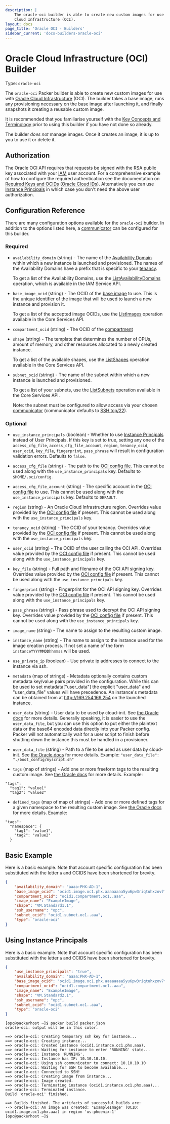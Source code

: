 ```yaml
---
description: |
    The oracle-oci builder is able to create new custom images for use with Oracle
    Cloud Infrastructure (OCI).
layout: docs
page_title: 'Oracle OCI - Builders'
sidebar_current: 'docs-builders-oracle-oci'
---
```


# Oracle Cloud Infrastructure (OCI) Builder

Type: `oracle-oci`

The `oracle-oci` Packer builder is able to create new custom images for use
with [Oracle Cloud Infrastructure](https://cloud.oracle.com) (OCI). The builder
takes a base image, runs any provisioning necessary on the base image after
launching it, and finally snapshots it creating a reusable custom image.

It is recommended that you familiarise yourself with the [Key Concepts and
Terminology](https://docs.us-phoenix-1.oraclecloud.com/Content/GSG/Concepts/concepts.htm)
prior to using this builder if you have not done so already.

The builder *does not* manage images. Once it creates an image, it is up to you
to use it or delete it.

## Authorization

The Oracle OCI API requires that requests be signed with the RSA public key
associated with your
[IAM](https://docs.us-phoenix-1.oraclecloud.com/Content/Identity/Concepts/overview.htm)
user account. For a comprehensive example of how to configure the required
authentication see the documentation on [Required Keys and
OCIDs](https://docs.us-phoenix-1.oraclecloud.com/Content/API/Concepts/apisigningkey.htm)
([Oracle Cloud
IDs](https://docs.us-phoenix-1.oraclecloud.com/Content/General/Concepts/identifiers.htm)).
Alternatively you can use [Instance
Principals](https://docs.cloud.oracle.com/en-us/iaas/Content/Identity/Tasks/callingservicesfrominstances.htm)
in which case you don't need the above user authorization.

## Configuration Reference

There are many configuration options available for the `oracle-oci` builder. In
addition to the options listed here, a
[communicator](/docs/templates/communicator.html) can be configured for this
builder.

### Required

-   `availability_domain` (string) - The name of the [Availability
    Domain](https://docs.us-phoenix-1.oraclecloud.com/Content/General/Concepts/regions.htm)
    within which a new instance is launched and provisioned. The names of the
    Availability Domains have a prefix that is specific to your
    [tenancy](https://docs.us-phoenix-1.oraclecloud.com/Content/GSG/Concepts/concepts.htm#two).

    To get a list of the Availability Domains, use the
    [ListAvailabilityDomains](https://docs.us-phoenix-1.oraclecloud.com/api/#/en/identity/latest/AvailabilityDomain/ListAvailabilityDomains)
    operation, which is available in the IAM Service API.

-   `base_image_ocid` (string) - The OCID of the [base
    image](https://docs.us-phoenix-1.oraclecloud.com/Content/Compute/References/images.htm)
    to use. This is the unique identifier of the image that will be used to
    launch a new instance and provision it.

    To get a list of the accepted image OCIDs, use the
    [ListImages](https://docs.us-phoenix-1.oraclecloud.com/api/#/en/iaas/latest/Image/ListImages)
    operation available in the Core Services API.

-   `compartment_ocid` (string) - The OCID of the
    [compartment](https://docs.us-phoenix-1.oraclecloud.com/Content/GSG/Tasks/choosingcompartments.htm)

-   `shape` (string) - The template that determines the number of CPUs, amount
    of memory, and other resources allocated to a newly created instance.

    To get a list of the available shapes, use the
    [ListShapes](https://docs.us-phoenix-1.oraclecloud.com/api/#/en/iaas/20160918/Shape/ListShapes)
    operation available in the Core Services API.

-   `subnet_ocid` (string) - The name of the subnet within which a new instance
    is launched and provisioned.

    To get a list of your subnets, use the
    [ListSubnets](https://docs.us-phoenix-1.oraclecloud.com/api/#/en/iaas/latest/Subnet/ListSubnets)
    operation available in the Core Services API.

    Note: the subnet must be configured to allow access via your chosen
    [communicator](/docs/templates/communicator.html) (communicator defaults to
    [SSH tcp/22](/docs/templates/communicator.html#ssh_port)).

### Optional

-   `use_instance_principals` (boolean) - Whether to use [Instance
    Principals](https://docs.cloud.oracle.com/en-us/iaas/Content/Identity/Tasks/callingservicesfrominstances.htm)
    instead of User Principals. If this key is set to true, setting any one of the `access_cfg_file`,
    `access_cfg_file_account`, `region`, `tenancy_ocid`, `user_ocid`, `key_file`, `fingerprint`, 
    `pass_phrase` will result in configuration validation errors.
    Defaults to `false`.

-   `access_cfg_file` (string) - The path to the [OCI config
    file](https://docs.us-phoenix-1.oraclecloud.com/Content/API/Concepts/sdkconfig.htm).
    This cannot be used along with the `use_instance_principals` key.
    Defaults to `$HOME/.oci/config`.

-   `access_cfg_file_account` (string) - The specific account in the [OCI config
    file](https://docs.us-phoenix-1.oraclecloud.com/Content/API/Concepts/sdkconfig.htm) to use.
    This cannot be used along with the `use_instance_principals` key.
    Defaults to `DEFAULT`.

-   `region` (string) - An Oracle Cloud Infrastructure region. Overrides value provided by the
    [OCI config file](https://docs.us-phoenix-1.oraclecloud.com/Content/API/Concepts/sdkconfig.htm)
    if present. This cannot be used along with the `use_instance_principals` key.

-   `tenancy_ocid` (string) - The OCID of your tenancy. Overrides value provided by the [OCI config
    file](https://docs.us-phoenix-1.oraclecloud.com/Content/API/Concepts/sdkconfig.htm) if present.
    This cannot be used along with the `use_instance_principals` key.

-   `user_ocid` (string) - The OCID of the user calling the OCI API. Overrides value provided by the
    [OCI config file](https://docs.us-phoenix-1.oraclecloud.com/Content/API/Concepts/sdkconfig.htm)
    if present. This cannot be used along with the `use_instance_principals` key.

-   `key_file` (string) - Full path and filename of the OCI API signing key. Overrides value provided
    by the [OCI config file](https://docs.us-phoenix-1.oraclecloud.com/Content/API/Concepts/sdkconfig.htm)
    if present. This cannot be used along with the `use_instance_principals` key.

-   `fingerprint` (string) - Fingerprint for the OCI API signing key. Overrides value provided by the
    [OCI config file](https://docs.us-phoenix-1.oraclecloud.com/Content/API/Concepts/sdkconfig.htm) if
    present. This cannot be used along with the `use_instance_principals` key.

-   `pass_phrase` (string) - Pass phrase used to decrypt the OCI API signing key. Overrides value provided
    by the [OCI config file](https://docs.us-phoenix-1.oraclecloud.com/Content/API/Concepts/sdkconfig.htm)
    if present. This cannot be used along with the `use_instance_principals` key.

-   `image_name` (string) - The name to assign to the resulting custom image.

-   `instance_name` (string) - The name to assign to the instance used for the image creation process.
    If not set a name of the form `instanceYYYYMMDDhhmmss` will be used.

-   `use_private_ip` (boolean) - Use private ip addresses to connect to the
    instance via ssh.

-   `metadata` (map of strings) - Metadata optionally contains custom metadata
    key/value pairs provided in the configuration. While this can be used to
    set metadata\["user\_data"\] the explicit "user\_data" and
    "user\_data\_file" values will have precedence. An instance's metadata can
    be obtained from at
    <a href="http://169.254.169.254" class="uri">http://169.254.169.254</a> on
    the launched instance.

-   `user_data` (string) - User data to be used by cloud-init. See [the Oracle
    docs](https://docs.us-phoenix-1.oraclecloud.com/api/#/en/iaas/20160918/LaunchInstanceDetails)
    for more details. Generally speaking, it is easier to use the
    `user_data_file`, but you can use this option to put either the plaintext
    data or the base64 encoded data directly into your Packer config. Packer
    will not automatically wait for a user script to finish before shutting
    down the instance this must be handled in a provisioner.

-   `user_data_file` (string) - Path to a file to be used as user data by
    cloud-init. See [the Oracle
    docs](https://docs.us-phoenix-1.oraclecloud.com/api/#/en/iaas/20160918/LaunchInstanceDetails)
    for more details. Example: `"user_data_file": "./boot_config/myscript.sh"`

-   `tags` (map of strings) - Add one or more freeform tags to the resulting
    custom image. See [the Oracle
    docs](https://docs.cloud.oracle.com/iaas/Content/Identity/Concepts/taggingoverview.htm)
    for more details. Example:

``` {.yaml}
"tags":
  "tag1": "value1"
  "tag2": "value2"
```

-   `defined_tags` (map of map of strings) - Add one or more defined tags for a given namespace to the resulting
    custom image. See [the Oracle
    docs](https://docs.cloud.oracle.com/iaas/Content/Identity/Concepts/taggingoverview.htm)
    for more details. Example:

``` {.yaml}
"tags":
  "namespace": {
    "tag1": "value1",
    "tag2": "value2"
  }
```

## Basic Example

Here is a basic example. Note that account specific configuration has been
substituted with the letter `a` and OCIDS have been shortened for brevity.

``` json
{
    "availability_domain": "aaaa:PHX-AD-1",
    "base_image_ocid": "ocid1.image.oc1.phx.aaaaaaaa5yu6pw3riqtuhxzov7fdngi4tsteganmao54nq3pyxu3hxcuzmoa",
    "compartment_ocid": "ocid1.compartment.oc1..aaa",
    "image_name": "ExampleImage",
    "shape": "VM.Standard1.1",
    "ssh_username": "opc",
    "subnet_ocid": "ocid1.subnet.oc1..aaa",
    "type": "oracle-oci"
}
```

## Using Instance Principals

Here is a basic example. Note that account specific configuration has been
substituted with the letter `a` and OCIDS have been shortened for brevity.

```json
{
    "use_instance_principals": "true",
    "availability_domain": "aaaa:PHX-AD-1",
    "base_image_ocid": "ocid1.image.oc1.phx.aaaaaaaa5yu6pw3riqtuhxzov7fdngi4tsteganmao54nq3pyxu3hxcuzmoa",
    "compartment_ocid": "ocid1.compartment.oc1..aaa",
    "image_name": "ExampleImage",
    "shape": "VM.Standard2.1",
    "ssh_username": "opc",
    "subnet_ocid": "ocid1.subnet.oc1..aaa",
    "type": "oracle-oci"
}
```

```
[opc@packerhost ~]$ packer build packer.json
oracle-oci: output will be in this color.

==> oracle-oci: Creating temporary ssh key for instance...
==> oracle-oci: Creating instance...
==> oracle-oci: Created instance (ocid1.instance.oc1.phx.aaa).
==> oracle-oci: Waiting for instance to enter 'RUNNING' state...
==> oracle-oci: Instance 'RUNNING'.
==> oracle-oci: Instance has IP: 10.10.10.10.
==> oracle-oci: Using ssh communicator to connect: 10.10.10.10
==> oracle-oci: Waiting for SSH to become available...
==> oracle-oci: Connected to SSH!
==> oracle-oci: Creating image from instance...
==> oracle-oci: Image created.
==> oracle-oci: Terminating instance (ocid1.instance.oc1.phx.aaa)...
==> oracle-oci: Terminated instance.
Build 'oracle-oci' finished.

==> Builds finished. The artifacts of successful builds are:
--> oracle-oci: An image was created: 'ExampleImage' (OCID: ocid1.image.oc1.phx.aaa) in region 'us-phoenix-1'
[opc@packerhost ~]$
```
